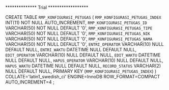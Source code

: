 <!-- * Tabel RMP_REKAP_FC_DETAIL
RMP_MASTER_PERSONAL_ID -> RMP_REKAP_FC_DETAIL_NAMA

* Tabel RMP_REKAP_FC
RMP_REKAP_FC_CABANG -> RMP_MASTER_PERSONAL_ID

* Tabel RMP_FAKTUR
add RMP_FAKTUR_NAMA_SUB Default ""

* Table RMP_FAKTUR_CABANG_DETAIL
RMP_MASTER_PERSONAL_ID -> RMP_FAKTUR_CABANG_DETAIL_NAMA

* Table RMP_MASTER_MATERIAL
KELAPA BULAT -> JAMBUL

* Tabel RMP_REKENING_RELASI
UPDATE RMP_REKENING_RELASI SET RMP_REKENING_RELASI_MATERIAL='JAMBUL' WHERE RMP_REKENING_RELASI_MATERIAL='KELAPA BULAT'

* Tabel RMP_PENYESUAIAN_HARGA_KB
UPDATE RMP_PENYESUAIAN_HARGA_KB SET RMP_PENYESUAIAN_HARGA_KB_JENIS_MATERIAL='JAMBUL' WHERE RMP_PENYESUAIAN_HARGA_KB_JENIS_MATERIAL='KELAPA BULAT' -->


************** Trial ******************

CREATE TABLE `RMP_KONFIGURASI_PETUGAS` (
	`RMP_KONFIGURASI_PETUGAS_INDEX` INT(11) NOT NULL AUTO_INCREMENT,
	`RMP_KONFIGURASI_PETUGAS_ID` VARCHAR(50) NOT NULL DEFAULT '0',
	`RMP_KONFIGURASI_PETUGAS_TIPE` VARCHAR(50) NOT NULL DEFAULT '0',
	`RMP_KONFIGURASI_PETUGAS_NIK` VARCHAR(50) NOT NULL DEFAULT '0',
	`RMP_KONFIGURASI_PETUGAS_NAMA` VARCHAR(50) NOT NULL DEFAULT '0',
	`ENTRI_OPERATOR` VARCHAR(10) NULL DEFAULT NULL,
	`ENTRI_WAKTU` DATETIME NULL DEFAULT NULL,
	`EDIT_OPERATOR` VARCHAR(10) NULL DEFAULT NULL,
	`EDIT_WAKTU` DATETIME NULL DEFAULT NULL,
	`HAPUS_OPERATOR` VARCHAR(10) NULL DEFAULT NULL,
	`HAPUS_WAKTU` DATETIME NULL DEFAULT NULL,
	`RECORD_STATUS` VARCHAR(2) NULL DEFAULT NULL,
	PRIMARY KEY (`RMP_KONFIGURASI_PETUGAS_INDEX`)
)
COLLATE='latin1_swedish_ci'
ENGINE=InnoDB
ROW_FORMAT=COMPACT
AUTO_INCREMENT=4
;
